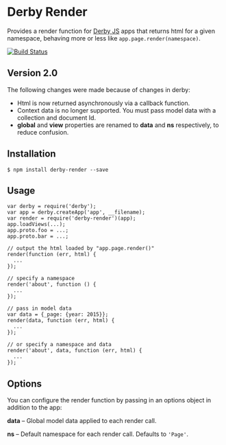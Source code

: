 Derby Render
============

Provides a render function for [Derby JS](http://derbyjs.com) apps that returns html for a given namespace, behaving more or less like `app.page.render(namespace)`.

[![Build Status](https://travis-ci.org/psirenny/derby-render.png?branch=master)](https://travis-ci.org/psirenny/derby-render)

Version 2.0
-----------

The following changes were made because of changes in derby:
* Html is now returned asynchronously via a callback function.
* Context data is no longer supported. You must pass model data with a collection and document Id.
* **global** and **view** properties are renamed to **data** and **ns** respectively, to reduce confusion.


Installation
------------

    $ npm install derby-render --save

Usage
-----

    var derby = require('derby');
    var app = derby.createApp('app', __filename);
    var render = require('derby-render')(app);
    app.loadViews(...);
    app.proto.foo = ...;
    app.proto.bar = ...;

    // output the html loaded by "app.page.render()"
    render(function (err, html) {
      ...
    });

    // specify a namespace
    render('about', function () {
      ...  
    });

    // pass in model data
    var data = {_page: {year: 2015}};
    render(data, function (err, html) {
      ...  
    });

    // or specify a namespace and data
    render('about', data, function (err, html) {
      ...  
    });

Options
-------

You can configure the render function by passing in an options object in addition to the app:

**data** – Global model data applied to each render call.

**ns** – Default namespace for each render call. Defaults to `'Page'`.
